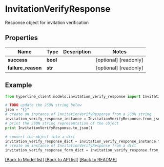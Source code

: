 # InvitationVerifyResponse

Response object for invitation verification

## Properties
Name | Type | Description | Notes
------------ | ------------- | ------------- | -------------
**success** | **bool** |  | [optional] [readonly] 
**failure_reason** | **str** |  | [optional] [readonly] 

## Example

```python
from hyperline_client.models.invitation_verify_response import InvitationVerifyResponse

# TODO update the JSON string below
json = "{}"
# create an instance of InvitationVerifyResponse from a JSON string
invitation_verify_response_instance = InvitationVerifyResponse.from_json(json)
# print the JSON string representation of the object
print InvitationVerifyResponse.to_json()

# convert the object into a dict
invitation_verify_response_dict = invitation_verify_response_instance.to_dict()
# create an instance of InvitationVerifyResponse from a dict
invitation_verify_response_form_dict = invitation_verify_response.from_dict(invitation_verify_response_dict)
```
[[Back to Model list]](../README.md#documentation-for-models) [[Back to API list]](../README.md#documentation-for-api-endpoints) [[Back to README]](../README.md)


